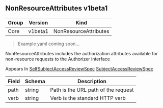 ## NonResourceAttributes v1beta1

Group        | Version     | Kind
------------ | ---------- | -----------
Core | v1beta1 | NonResourceAttributes

> Example yaml coming soon...



NonResourceAttributes includes the authorization attributes available for non-resource requests to the Authorizer interface

<aside class="notice">
Appears In  <a href="#selfsubjectaccessreviewspec-v1beta1">SelfSubjectAccessReviewSpec</a>  <a href="#subjectaccessreviewspec-v1beta1">SubjectAccessReviewSpec</a> </aside>

Field        | Schema     | Description
------------ | ---------- | -----------
path | string | Path is the URL path of the request
verb | string | Verb is the standard HTTP verb

